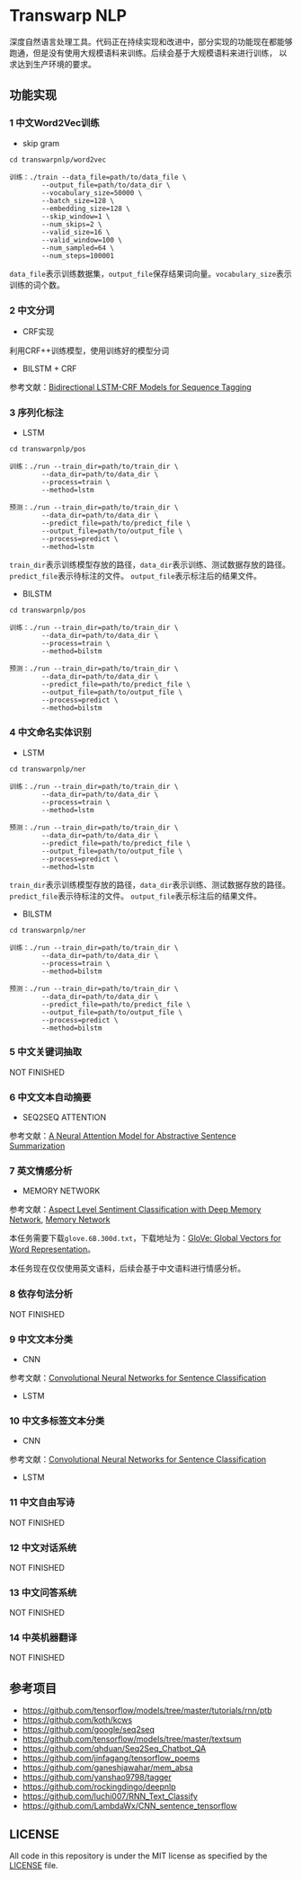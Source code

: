 # Transwarp NLP

深度自然语言处理工具。代码正在持续实现和改进中，部分实现的功能现在都能够跑通，但是没有使用大规模语料来训练。后续会基于大规模语料来进行训练，
以求达到生产环境的要求。

## 功能实现

### 1 中文Word2Vec训练

- skip gram

```
cd transwarpnlp/word2vec

训练：./train --data_file=path/to/data_file \
        --output_file=path/to/data_dir \
        --vocabulary_size=50000 \
        --batch_size=128 \
        --embedding_size=128 \
        --skip_window=1 \
        --num_skips=2 \
        --valid_size=16 \
        --valid_window=100 \
        --num_sampled=64 \
        --num_steps=100001
```

`data_file`表示训练数据集，`output_file`保存结果词向量。`vocabulary_size`表示训练的词个数。

### 2 中文分词

- CRF实现

利用CRF++训练模型，使用训练好的模型分词

- BILSTM + CRF

参考文献：[Bidirectional LSTM-CRF Models for Sequence Tagging](https://arxiv.org/abs/1508.01991)

### 3 序列化标注

- LSTM

```
cd transwarpnlp/pos

训练：./run --train_dir=path/to/train_dir \
        --data_dir=path/to/data_dir \
        --process=train \
        --method=lstm
        
预测：./run --train_dir=path/to/train_dir \
        --data_dir=path/to/data_dir \
        --predict_file=path/to/predict_file \
        --output_file=path/to/output_file \
        --process=predict \
        --method=lstm
```

`train_dir`表示训练模型存放的路径，`data_dir`表示训练、测试数据存放的路径。
 `predict_file`表示待标注的文件。 `output_file`表示标注后的结果文件。

- BILSTM

```
cd transwarpnlp/pos

训练：./run --train_dir=path/to/train_dir \
        --data_dir=path/to/data_dir \
        --process=train \
        --method=bilstm
        
预测：./run --train_dir=path/to/train_dir \ 
        --data_dir=path/to/data_dir \
        --predict_file=path/to/predict_file \
        --output_file=path/to/output_file \
        --process=predict \
        --method=bilstm
```

### 4 中文命名实体识别

- LSTM

```
cd transwarpnlp/ner

训练：./run --train_dir=path/to/train_dir \
        --data_dir=path/to/data_dir \
        --process=train \
        --method=lstm
        
预测：./run --train_dir=path/to/train_dir \
        --data_dir=path/to/data_dir \
        --predict_file=path/to/predict_file \
        --output_file=path/to/output_file \
        --process=predict \
        --method=lstm
```

`train_dir`表示训练模型存放的路径，`data_dir`表示训练、测试数据存放的路径。
 `predict_file`表示待标注的文件。 `output_file`表示标注后的结果文件。
 
- BILSTM

```
cd transwarpnlp/ner

训练：./run --train_dir=path/to/train_dir \
        --data_dir=path/to/data_dir \
        --process=train \
        --method=bilstm
        
预测：./run --train_dir=path/to/train_dir \ 
        --data_dir=path/to/data_dir \
        --predict_file=path/to/predict_file \
        --output_file=path/to/output_file \
        --process=predict \
        --method=bilstm
```

### 5 中文关键词抽取

NOT FINISHED

### 6 中文文本自动摘要

- SEQ2SEQ ATTENTION

参考文献：[A Neural Attention Model for Abstractive Sentence Summarization](https://arxiv.org/abs/1509.00685)

### 7 英文情感分析

- MEMORY NETWORK

参考文献：[Aspect Level Sentiment Classification with Deep Memory Network](https://arxiv.org/abs/1605.08900),
[Memory Network](https://arxiv.org/pdf/1410.3916.pdf)

本任务需要下载`glove.6B.300d.txt`，下载地址为：[GloVe: Global Vectors for Word Representation](https://nlp.stanford.edu/projects/glove/)。

本任务现在仅仅使用英文语料，后续会基于中文语料进行情感分析。

### 8 依存句法分析

NOT FINISHED

### 9 中文文本分类

- CNN

参考文献：[Convolutional Neural Networks for Sentence Classification](https://arxiv.org/abs/1408.5882)

- LSTM

### 10 中文多标签文本分类

- CNN

参考文献：[Convolutional Neural Networks for Sentence Classification](https://arxiv.org/abs/1408.5882)

- LSTM


### 11 中文自由写诗

NOT FINISHED

### 12 中文对话系统

NOT FINISHED

### 13 中文问答系统

NOT FINISHED

### 14 中英机器翻译

NOT FINISHED

## 参考项目

* https://github.com/tensorflow/models/tree/master/tutorials/rnn/ptb
* https://github.com/koth/kcws
* https://github.com/google/seq2seq
* https://github.com/tensorflow/models/tree/master/textsum
* https://github.com/qhduan/Seq2Seq_Chatbot_QA
* https://github.com/jinfagang/tensorflow_poems
* https://github.com/ganeshjawahar/mem_absa
* https://github.com/yanshao9798/tagger
* https://github.com/rockingdingo/deepnlp
* https://github.com/luchi007/RNN_Text_Classify
* https://github.com/LambdaWx/CNN_sentence_tensorflow

## LICENSE

All code in this repository is under the MIT license as specified by the [LICENSE](LICENSE) file.
